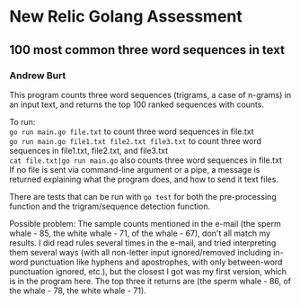 # New Relic Golang Assessment 

## 100 most common three word sequences in text

###  Andrew Burt

This program counts three word sequences (trigrams, a case of n-grams) in an input text, and returns the top 100 ranked sequences with counts.  
  
To run:  
`go run main.go file.txt` to count three word sequences in file.txt  
`go run main.go file1.txt file2.txt file3.txt` to count three word sequences in file1.txt, file2.txt, and file3.txt  
`cat file.txt|go run main.go` also counts three word sequences in file.txt  
If no file is sent via command-line argument or a pipe, a message is returned explaining what the program does, and how to send it text files.  
  
There are tests that can be run with `go test` for both the pre-processing function and the trigram/sequence detection function.  
  
Possible problem: The sample counts mentioned in the e-mail (the sperm whale - 85, the white whale - 71, of the whale - 67), don't all match my results. I did read rules several times in the e-mail, and tried interpreting them several ways (with all non-letter input ignored/removed including in-word punctuation like hyphens and apostrophes, with only between-word punctuation ignored, etc.), but the closest I got was my first version, which is in the program here. The top three it returns are (the sperm whale - 86, of the whale - 78, the white whale - 71).   
